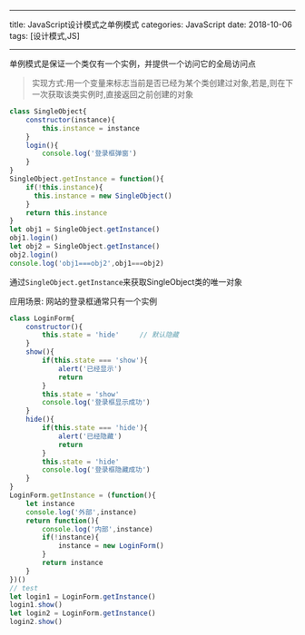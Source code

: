 -----

title: JavaScript设计模式之单例模式
categories: JavaScript
date: 2018-10-06
tags: [设计模式,JS]

-----

单例模式是保证一个类仅有一个实例，并提供一个访问它的全局访问点

> 实现方式:用一个变量来标志当前是否已经为某个类创建过对象,若是,则在下一次获取该类实例时,直接返回之前创建的对象

```JavaScript
class SingleObject{
    constructor(instance){
        this.instance = instance
    }
    login(){
        console.log('登录框弹窗')
    }
}
SingleObject.getInstance = function(){
    if(!this.instance){
      this.instance = new SingleObject()
    }
    return this.instance
}
let obj1 = SingleObject.getInstance()
obj1.login()
let obj2 = SingleObject.getInstance()
obj2.login()
console.log('obj1===obj2',obj1===obj2)
```

通过`SingleObject.getInstance`来获取SingleObject类的唯一对象

<!-- more -->

 应用场景: 网站的登录框通常只有一个实例

```JavaScript
class LoginForm{
    constructor(){
        this.state = 'hide'		// 默认隐藏
    }
    show(){
        if(this.state === 'show'){
            alert('已经显示')
            return
        }
        this.state = 'show'
        console.log('登录框显示成功')
    }
    hide(){
        if(this.state === 'hide'){
            alert('已经隐藏')
            return
        }
        this.state = 'hide'
        console.log('登录框隐藏成功')
    }
}
LoginForm.getInstance = (function(){
    let instance
    console.log('外部',instance)
    return function(){
        console.log('内部',instance)
        if(!instance){
            instance = new LoginForm()
        }
        return instance
    }
})()
// test
let login1 = LoginForm.getInstance()
login1.show()
let login2 = LoginForm.getInstance()
login2.show()
```

